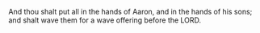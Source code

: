 And thou shalt put all in the hands of Aaron, and in the hands of his sons; and shalt wave them for a wave offering before the LORD.
